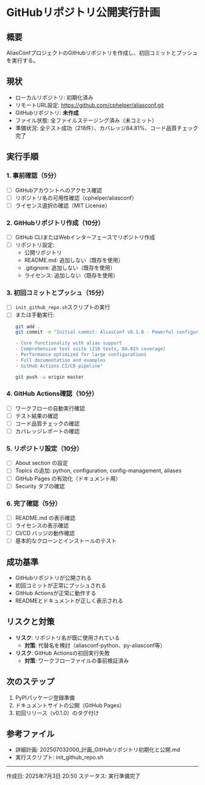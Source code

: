 # GitHubリポジトリ公開実行計画

## 概要
AliasConfプロジェクトのGitHubリポジトリを作成し、初回コミットとプッシュを実行する。

## 現状
- ローカルリポジトリ: 初期化済み
- リモートURL設定: https://github.com/cphelper/aliasconf.git
- GitHubリポジトリ: **未作成**
- ファイル状態: 全ファイルステージング済み（未コミット）
- 準備状況: 全テスト成功（218件）、カバレッジ84.81%、コード品質チェック完了

## 実行手順

### 1. 事前確認（5分）
- [ ] GitHubアカウントへのアクセス確認
- [ ] リポジトリ名の可用性確認（cphelper/aliasconf）
- [ ] ライセンス選択の確認（MIT License）

### 2. GitHubリポジトリ作成（10分）
- [ ] GitHub CLIまたはWebインターフェースでリポジトリ作成
- [ ] リポジトリ設定:
  - 公開リポジトリ
  - README.md: 追加しない（既存を使用）
  - .gitignore: 追加しない（既存を使用）
  - ライセンス: 追加しない（既存を使用）

### 3. 初回コミットとプッシュ（15分）
- [ ] `init_github_repo.sh`スクリプトの実行
- [ ] または手動実行:
  ```bash
  git add .
  git commit -m "Initial commit: AliasConf v0.1.0 - Powerful configuration management with aliases

  - Core functionality with alias support
  - Comprehensive test suite (218 tests, 84.81% coverage)
  - Performance optimized for large configurations
  - Full documentation and examples
  - GitHub Actions CI/CD pipeline"
  
  git push -u origin master
  ```

### 4. GitHub Actions確認（10分）
- [ ] ワークフローの自動実行確認
- [ ] テスト結果の確認
- [ ] コード品質チェックの確認
- [ ] カバレッジレポートの確認

### 5. リポジトリ設定（10分）
- [ ] About section の設定
- [ ] Topics の追加: python, configuration, config-management, aliases
- [ ] GitHub Pages の有効化（ドキュメント用）
- [ ] Security タブの確認

### 6. 完了確認（5分）
- [ ] README.md の表示確認
- [ ] ライセンスの表示確認
- [ ] CI/CD バッジの動作確認
- [ ] 基本的なクローンとインストールのテスト

## 成功基準
- GitHubリポジトリが公開される
- 初回コミットが正常にプッシュされる
- GitHub Actionsが正常に動作する
- READMEとドキュメントが正しく表示される

## リスクと対策
- **リスク**: リポジトリ名が既に使用されている
  - **対策**: 代替名を検討（aliasconf-python、py-aliasconf等）
- **リスク**: GitHub Actionsの初回実行失敗
  - **対策**: ワークフローファイルの事前検証済み

## 次のステップ
1. PyPIパッケージ登録準備
2. ドキュメントサイトの公開（GitHub Pages）
3. 初回リリース（v0.1.0）のタグ付け

## 参考ファイル
- 詳細計画: 202507032000_計画_GitHubリポジトリ初期化と公開.md
- 実行スクリプト: init_github_repo.sh

---
作成日: 2025年7月3日 20:50
ステータス: 実行準備完了